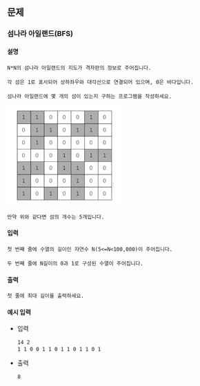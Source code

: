 ## 문제

###  섬나라 아일랜드(BFS)

#### 설명
```
N*N의 섬나라 아일랜드의 지도가 격자판의 정보로 주어집니다.

각 섬은 1로 표시되어 상하좌우와 대각선으로 연결되어 있으며, 0은 바다입니다.

섬나라 아일랜드에 몇 개의 섬이 있는지 구하는 프로그램을 작성하세요.
```

<img src="resources/image.png" width="264"/>

```
만약 위와 같다면 섬의 개수는 5개입니다.
```

#### 입력
```
첫 번째 줄에 수열의 길이인 자연수 N(5<=N<100,000)이 주어집니다.

두 번째 줄에 N길이의 0과 1로 구성된 수열이 주어집니다.
```

#### 출력
```
첫 줄에 최대 길이를 출력하세요.
```

#### 예시 입력
- 입력
    ```
    14 2
    1 1 0 0 1 1 0 1 1 0 1 1 0 1
    ```
- 출력
    ```
  8    
  ```
